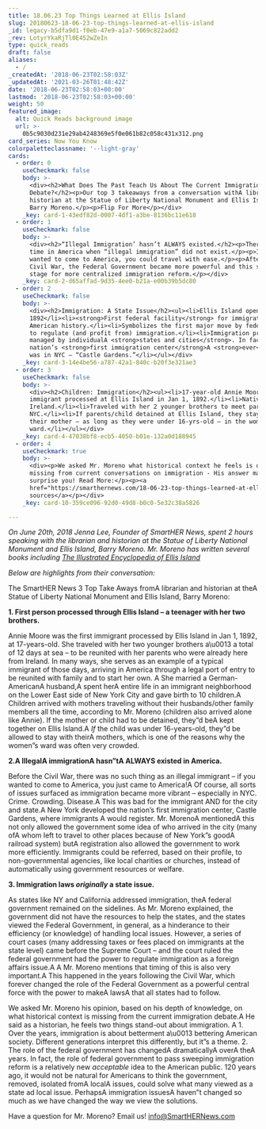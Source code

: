 ```yaml
---
title: 18.06.23 Top Things Learned at Ellis Island
slug: 20180623-18-06-23-top-things-learned-at-ellis-island
_id: legacy-b5dfa9d1-f0eb-47e9-a1a7-5069c822add2
_rev: LotyrYkaRjTl0E452wZeIn
type: quick_reads
draft: false
aliases:
  - /
_createdAt: '2018-06-23T02:58:03Z'
_updatedAt: '2021-03-26T01:48:42Z'
date: '2018-06-23T02:58:03+00:00'
lastmod: '2018-06-23T02:58:03+00:00'
weight: 50
featured_image:
  alt: Quick Reads background image
  url: >-
    0b5c9030d231e29ab4248369e5f0e061b82c058c431x312.png
card_series: Now You Know
colorpaletteclassname: '--light-gray'
cards:
  - order: 0
    useCheckmark: false
    body: >-
      <div><h2>What Does The Past Teach Us About The Current Immigration
      Debate?</h2><p>Our top 3 takeaways from a conversation withA librarian and
      historian at the Statue of Liberty National Monument and Ellis Island,
      Barry Moreno.</p><p>Flip For More</p></div>
    _key: card-1-43edf82d-0007-4df1-a3be-8136bc11e618
  - order: 1
    useCheckmark: false
    body: >-
      <div><h2>“Illegal Immigration’ hasn’t ALWAYS existed.</h2><p>There was a
      time in America when “illegal immigration” did not exist.</p><p>If you
      wanted to come to America, you could travel with ease.</p><p>After the
      Civil War, the Federal Government became more powerful and this set the
      stage for more centralized immigration reform.</p></div>
    _key: card-2-d65affad-9d35-4ee0-b21a-e00b39b5dc80
  - order: 2
    useCheckmark: false
    body: >-
      <div><h2>Immigration: A State Issue</h2><ul><li>Ellis Island opened in
      1892</li><li><strong>First federal facility</strong> for immigration in
      American history.</li><li>Symbolizes the first major move by federal govt
      to regulate (and profit from) immigration.</li><li>Immigration previously
      managed by individualA <strong>states and cities</strong>. In fact the
      nation’s <strong>first immigration center</strong>A <strong>ever</strong>
      was in NYC – “Castle Gardens.”</li></ul></div>
    _key: card-3-14e4be56-a787-42a1-840c-b20f3e321ae3
  - order: 3
    useCheckmark: false
    body: >-
      <div><h2>Children: Immigration</h2><ul><li>17-year-old Annie Moore = first
      immigrant processed at Ellis Island in Jan 1, 1892.</li><li>Native of
      Ireland.</li><li>Traveled with her 2 younger brothers to meet parents in
      NYC.</li><li>If parents/child detained at Ellis Island, they stayed with
      their mother – as long as they were under 16-yrs-old – in the women’s
      ward.</li></ul></div>
    _key: card-4-47038bf8-ecb5-4050-b01e-132a0d188945
  - order: 4
    useCheckmark: true
    body: >-
      <div><p>We asked Mr. Moreno what historical context he feels is often
      missing from current conversations on immigration - His answer may
      surprise you! Read More:</p><p><a
      href="https://smarthernews.com/18-06-23-top-things-learned-at-ellis-island/">view
      sources</a></p></div>
    _key: card-10-359ce096-92d0-49d8-b0c0-5e32c38a5826

---
```

_On June 20th, 2018 Jenna Lee, Founder of SmartHER News, spent 2 hours speaking with the librarian and historian at the Statue of Liberty National Monument and Ellis Island, Barry Moreno. Mr. Moreno has written several books including [The Illustrated Encyclopedia of Ellis Island](https://www.amazon.com/s/ref=nb_sb_noss_1?url=search-alias%3Daps&field-keywords=barry+moreno)_

_Below are highlights from their conversation:_

The SmartHER News 3 Top Take Aways fromA librarian and historian at theA Statue of Liberty National Monument and Ellis Island, Barry Moreno:

**1. First person processed through Ellis Island – a teenager with her two brothers.**

Annie Moore was the first immigrant processed by Ellis Island in Jan 1, 1892, at 17-years-old. She traveled with her two younger brothers a\u0013 a total of 12 days at sea – to be reunited with her parents who were already here from Ireland. In many ways, she serves as an example of a typical immigrant of those days, arriving in America through a legal port of entry to be reunited with family and to start her own. A She married a German-AmericanA husband,A spent herA entire life in an immigrant neighborhood on the Lower East side of New York City and gave birth to 10 children.A Children arrived with mothers traveling without their husbands/other family members all the time, according to Mr. Moreno (children also arrived alone like Annie). If the mother or child had to be detained, they”d beA kept together on Ellis Island.A *If* the child was under 16-years-old, they”d be allowed to stay with theirA mothers, which is one of the reasons why the women”s ward was often very crowded.

**2.A IllegalA immigrationA hasn”tA ALWAYS existed in America.**

Before the Civil War, there was no such thing as an illegal immigrant – if you wanted to come to America, you just came to America!A Of course, all sorts of issues surfaced as immigration became more vibrant – especially in NYC. Crime. Crowding. Disease.A This was bad for the immigrant AND for the city and state.A New York developed the nation’s first immigration center, Castle Gardens, where immigrants A would register. Mr. MorenoA mentionedA this not only allowed the government some idea of who arrived in the city (many ofA whom left to travel to other places because of New York”s goodA railroad system) butA registration also allowed the government to work more efficiently. Immigrants could be referred, based on their profile, to non-governmental agencies, like local charities or churches, instead of automatically using government resources or welfare.

**3. Immigration laws *originally* a state issue.**

As states like NY and California addressed immigration, theA federal government remained on the sidelines. As Mr. Moreno explained, the government did not have the resources to help the states, and the states viewed the Federal Government, in general, as a hinderance to their efficiency (or knowledge) of handling local issues. However, a series of court cases (many addressing taxes or fees placed on immigrants at the state level) came before the Supreme Court – and the court ruled the federal government had the power to regulate immigration as a foreign affairs issue.A A Mr. Moreno mentions that timing of this is also very important.A This happened in the years following the Civil War, which forever changed the role of the Federal Government as a powerful central force with the power to makeA lawsA that all states had to follow.

We asked Mr. Moreno his opinion, based on his depth of knowledge, on what historical context is missing from the current immigration debate.A He said as a historian, he feels two things stand-out about immigration. A 1. Over the years, immigration is about betterment a\u0013 bettering American society. Different generations interpret this differently, but it”s a theme. 2. The role of the federal government has changedA dramaticallyA overA theA years. In fact, the role of federal government to pass sweeping immigration reform is a relatively new *acceptable* idea to the American public. 120 years ago, it would not be natural for Americans to think the government, removed, isolated fromA localA issues, could solve what many viewed as a state ad local issue. PerhapsA immigration issuesA haven”t changed so much as we have changed the way we view the solutions.

Have a question for Mr. Moreno? Email us! info@SmartHERNews.com
